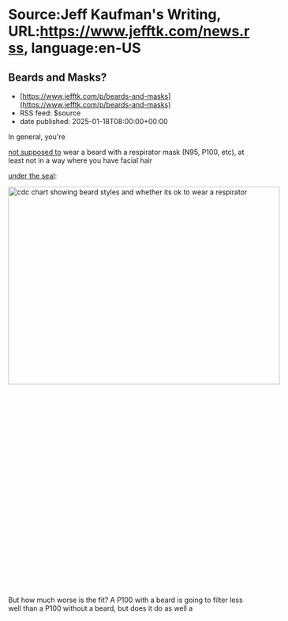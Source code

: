 # Source:Jeff Kaufman's Writing, URL:https://www.jefftk.com/news.rss, language:en-US

## Beards and Masks?
 - [https://www.jefftk.com/p/beards-and-masks](https://www.jefftk.com/p/beards-and-masks)
 - RSS feed: $source
 - date published: 2025-01-18T08:00:00+00:00

<p><span>

In general, you're </span>

<a href="https://www.osha.gov/laws-regs/standardinterpretations/2016-05-09">not
supposed to</a> wear a beard with a respirator mask (N95, P100, etc),
at least not in a way where you have facial hair 

<a href="https://blogs.cdc.gov/niosh-science-blog/2017/11/02/noshave/">under
the seal</a>:



<p>

<a href="https://www.jefftk.com/cdc-facial-hair-with-mask-big.png"><img src="https://www.jefftk.com/cdc-facial-hair-with-mask.png" alt="cdc chart showing beard
styles and whether its ok to wear a respirator" width="550" height="400" class="mobile-fullwidth" style="max-width:100.0vw; max-height:72.7vw;" srcset="https://www.jefftk.com/cdc-facial-hair-with-mask.png 550w,https://www.jefftk.com/cdc-facial-hair-with-mask-2x.png 1100w"><div style="height:min(72.7vw, 400px)" class="image-vertical-spacer"></div></a>

</p>

<p>

But how much worse is the fit?  A P100 with a beard is going to filter
less well than a P100 without a beard, but does it do as well a

